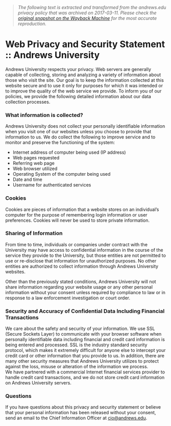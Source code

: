 > *The following text is extracted and transformed from the andrews.edu privacy policy that was archived on 2017-03-11. Please check the [original snapshot on the Wayback Machine](https://web.archive.org/web/20170311113133id_/https%3A//www.andrews.edu/services/its/web-privacy-and-security-statement.html) for the most accurate reproduction.*

# Web Privacy and Security Statement :: Andrews University

Andrews University respects your privacy. Web servers are generally capable of collecting, storing and analyzing a variety of information about those who visit the site. Our goal is to keep the information collected at this website secure and to use it only for purposes for which it was intended or to improve the quality of the web service we provide. To inform you of our policies, we provide the following detailed information about our data collection processes.

###  What information is collected?

Andrews University does not collect your personally identifiable information when you visit one of our websites unless you choose to provide that information to us. We do collect the following to improve service and to monitor and preserve the functioning of the system:

  * Internet address of computer being used (IP address)
  * Web pages requested
  * Referring web page
  * Web browser utilized
  * Operating System of the computer being used
  * Date and time
  * Username for authenticated services



###  Cookies

Cookies are pieces of information that a website stores on an individual’s computer for the purpose of remembering login information or user preferences. Cookies will never be used to store private information.

###  Sharing of Information

From time to time, individuals or companies under contract with the University may have access to confidential information in the course of the service they provide to the University, but those entities are not permitted to use or re-disclose that information for unauthorized purposes. No other entities are authorized to collect information through Andrews University websites.

Other than the previously stated conditions, Andrews University will not share information regarding your website usage or any other personal information without your consent unless required by compliance to law or in response to a law enforcement investigation or court order.

###  Security and Accuracy of Confidential Data Including Financial Transactions

We care about the safety and security of your information. We use SSL (Secure Sockets Layer) to communicate with your browser software when personally identifiable data including financial and credit card information is being entered and processed. SSL is the industry standard security protocol, which makes it extremely difficult for anyone else to intercept your credit card or other information that you provide to us. In addition, there are many other security measures that Andrews University utilizes to protect against the loss, misuse or alteration of the information we process.  
We have partnered with a commercial Internet financial services provider to handle credit card transactions, and we do not store credit card information on Andrews University servers.

###  Questions

If you have questions about this privacy and security statement or believe that your personal information has been released without your consent, send an email to the Chief Information Officer at [cio@andrews.edu](mailto:cio@andrews.edu).  
 
